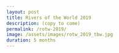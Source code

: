 ```yaml
---
layout: post
title: Rivers of the World 2019
description: (copy to come)
permalink: /rotw-2019/
image: /assets/images/rotw_2019_tbw.jpg
duration: 5 months
---
```

